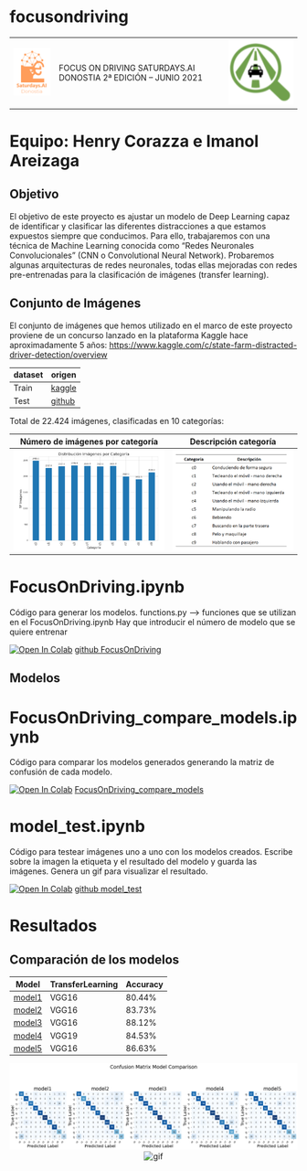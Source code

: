# focusondriving

|  |  | |
|---------------------------------------------|----------|------------|
|  ![saturdays](doc/saturdaysai_donosti.png)  | FOCUS ON DRIVING SATURDAYS.AI DONOSTIA 2ª EDICIÓN – JUNIO 2021 |![logo](doc/logo_focusondriving.PNG)|

# Equipo: Henry Corazza e Imanol Areizaga
## Objetivo
El objetivo de este proyecto es ajustar un modelo de Deep Learning capaz de identificar y clasificar las diferentes distracciones a que estamos expuestos siempre que conducimos.
Para ello, trabajaremos con una técnica de Machine Learning conocida como “Redes Neuronales Convolucionales” (CNN o Convolutional Neural Network).
Probaremos algunas arquitecturas de redes neuronales, todas ellas mejoradas con redes pre-entrenadas para la clasificación de imágenes (transfer learning).

## Conjunto de Imágenes
El conjunto de imágenes que hemos utilizado en el marco de este proyecto proviene de un concurso lanzado en la plataforma Kaggle hace aproximadamente 5 años: https://www.kaggle.com/c/state-farm-distracted-driver-detection/overview 

dataset|origen|
|-------|------|
| Train |[kaggle](https://www.kaggle.com/c/state-farm-distracted-driver-detection/data?select=imgs)|
| Test  |[github](https://drive.google.com/drive/folders/1Me6BfHUGM4JRzmKc4FnlmaYB5Kbs73gc?usp=sharing)|


Total de 22.424 imágenes, clasificadas en 10 categorías:

<center>

|Número de imágenes por categoría | Descripción categoría|
|---------------------------------|----------------------|
|  ![img_categorias](doc/categorias_img.PNG)  | ![img_categorias](doc/categorias_descripcion.PNG) |


</center>

# FocusOnDriving.ipynb
Código para generar los modelos.
functions.py --> funciones que se utilizan en el FocusOnDriving.ipynb
Hay que introducir el número de modelo que se quiere entrenar

[![Open In Colab](https://colab.research.google.com/assets/colab-badge.svg)](https://drive.google.com/file/d/1wNNjzBxPvk3HYsEgbV1qpDMqQspYOeev/view?usp=sharing) [github FocusOnDriving](src/FocusOnDriving.ipynb) 


## Modelos


# FocusOnDriving_compare_models.ipynb
Código para comparar los modelos generados generando la matriz de confusión de cada modelo.

[![Open In Colab](https://colab.research.google.com/assets/colab-badge.svg)](https://drive.google.com/file/d/1OXQD5zmMa_R9s1ingGrJvwweEzOYqZdz/view?usp=sharing) [FocusOnDriving_compare_models](src/FocusOnDriving_compare_models.ipynb)



# model_test.ipynb
Código para testear imágenes uno a uno con los modelos creados. Escribe sobre la imagen la etiqueta y el resultado del modelo y guarda las imágenes. Genera un gif para visualizar el resultado.

[![Open In Colab](https://colab.research.google.com/assets/colab-badge.svg)](https://drive.google.com/file/d/1kfirHWrVY9C0_HglZUK8B_79PUyIyQ6l/view?usp=sharing) [github model_test](src/model_test.ipynb)

# Resultados
## Comparación de los modelos

<center>

|Model|TransferLearning|Accuracy|
|-----|----------------|--------|
|  [model1](https://drive.google.com/file/d/13UQPCI5cHjP8WRA07RmfbkXVrplu3wne/view?usp=sharing)  |     VGG16      | 80.44% |
|  [model2](https://drive.google.com/file/d/1jSfnr8i51t90xX6FHvl1Vd3jAuLsHaMV/view?usp=sharing)  |     VGG16      | 83.73% |
|  [model3](https://drive.google.com/file/d/1x6ACmg7X8QbP6HSbTE1iMnbdythLz9cE/view?usp=sharing)  |     VGG16      | 88.12% |
|  [model4](https://drive.google.com/file/d/1YdAlemOrfsvTm4XR89Kib-kfOT3Nr7by/view?usp=sharing)  |     VGG19      | 84.53% |
|  [model5](https://drive.google.com/file/d/1XTd2epMd6NbRKtYGNoGGq8yi5O2vVjNI/view?usp=sharing)  |     VGG16      | 86.63% |

</center>


<center>

![img](src/img/comparacion_modelos.png)
![gif](doc/result.gif)

</center>
